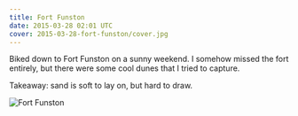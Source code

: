 ```yaml
---
title: Fort Funston
date: 2015-03-28 02:01 UTC
cover: 2015-03-28-fort-funston/cover.jpg
---
```


Biked down to Fort Funston on a sunny weekend. I somehow missed the fort
entirely, but there were some cool dunes that I tried to capture.

Takeaway: sand is soft to lay on, but hard to draw.

![Fort Funston](/sketches/2015-03-28-fort-funston/context.jpg)
